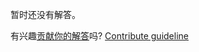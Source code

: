 
暂时还没有解答。

有兴趣[贡献你的解答](https://github.com/BFEdev/BFE.dev-solutions/blob/main/problem/implement-a-queue-by-using-stack_zh.md)吗? [Contribute guideline](https://github.com/BFEdev/BFE.dev-solutions#how-to-contribute)
